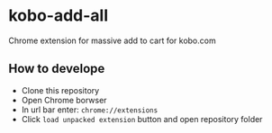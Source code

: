 # kobo-add-all
Chrome extension for massive add to cart for kobo.com

## How to develope
* Clone this repository
* Open Chrome borwser
* In url bar enter: `chrome://extensions`
* Click `load unpacked extension` button and open repository folder
